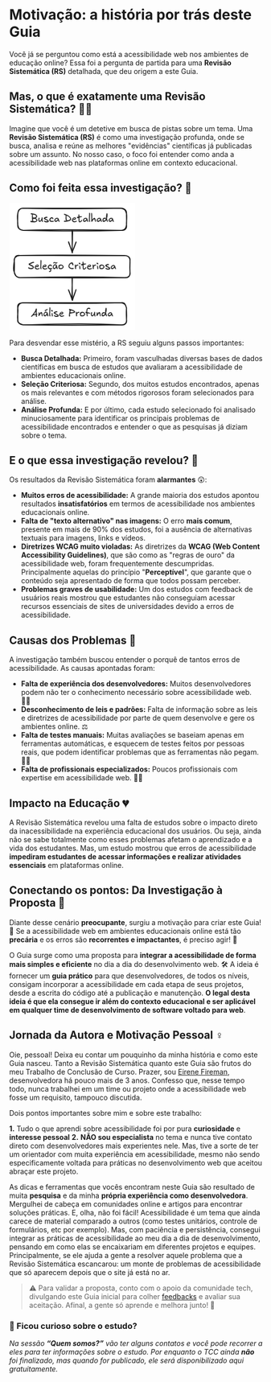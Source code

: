# Motivação: a história por trás deste Guia

Você já se perguntou como está a acessibilidade web nos ambientes de educação online? Essa foi a pergunta de partida para uma **Revisão Sistemática (RS)** detalhada, que deu origem a este Guia.

## Mas, o que é exatamente uma Revisão Sistemática? 🕵️‍♀️

Imagine que você é um detetive em busca de pistas sobre um tema. Uma **Revisão Sistemática (RS)** é como uma investigação profunda, onde se busca, analisa e reúne as melhores "evidências" científicas já publicadas sobre um assunto. No nosso caso, o foco foi entender como anda a acessibilidade web nas plataformas online em contexto educacional.

## Como foi feita essa investigação? 🔎

![Passo a passo dimplificado da revisão sitemática](../assets/image.png)

Para desvendar esse mistério, a RS seguiu alguns passos importantes:

*   **Busca Detalhada:** Primeiro, foram vasculhadas diversas bases de dados científicas em busca de estudos que avaliaram a acessibilidade de ambientes educacionais online.
*   **Seleção Criteriosa:** Segundo, dos muitos estudos encontrados, apenas os mais relevantes e com métodos rigorosos foram selecionados para análise. 
*   **Análise Profunda:** E por último, cada estudo selecionado foi analisado minuciosamente para identificar os principais problemas de acessibilidade encontrados e entender o que as pesquisas já diziam sobre o tema. 

<!-- TODO: colocar tabela com estudos aqui -->

## E o que essa investigação revelou? 🚨

Os resultados da Revisão Sistemática foram **alarmantes** 😲:

*   **Muitos erros de acessibilidade:** A grande maioria dos estudos apontou resultados **insatisfatórios** em termos de acessibilidade nos ambientes educacionais online.
*   **Falta de "texto alternativo" nas imagens:** O erro **mais comum**, presente em mais de 90% dos estudos, foi a ausência de alternativas textuais para imagens, links e vídeos.
*   **Diretrizes WCAG muito violadas:** As diretrizes da **WCAG (Web Content Accessibility Guidelines)**, que são como as "regras de ouro" da acessibilidade web, foram frequentemente descumpridas. Principalmente aquelas do princípio "**Perceptível**", que garante que o conteúdo seja apresentado de forma que todos possam perceber.
*   **Problemas graves de usabilidade:** Um dos estudos com feedback de usuários reais mostrou que estudantes não conseguiam acessar recursos essenciais de sites de universidades devido a erros de acessibilidade.

## Causas dos Problemas 🤯

A investigação também buscou entender o porquê de tantos erros de acessibilidade. As causas apontadas foram:

*   **Falta de experiência dos desenvolvedores:** Muitos desenvolvedores podem não ter o conhecimento necessário sobre acessibilidade web. 🧑‍💻
*   **Desconhecimento de leis e padrões:** Falta de informação sobre as leis e diretrizes de acessibilidade por parte de quem desenvolve e gere os ambientes online. ⚖️
*   **Falta de testes manuais:** Muitas avaliações se baseiam apenas em ferramentas automáticas, e esquecem de testes feitos por pessoas reais, que podem identificar problemas que as ferramentas não pegam. 🧑‍🦯
*   **Falta de profissionais especializados:** Poucos profissionais com expertise em acessibilidade web. 👩‍🎓

## Impacto na Educação 💔

A Revisão Sistemática revelou uma falta de estudos sobre o impacto direto da inacessibilidade na experiência educacional dos usuários. Ou seja, ainda não se sabe totalmente como esses problemas afetam o aprendizado e a vida dos estudantes. Mas, um estudo mostrou que erros de acessibilidade **impediram estudantes de acessar informações e realizar atividades essenciais** em plataformas online.

## Conectando os pontos: Da Investigação à Proposta 🔗

Diante desse cenário **preocupante**, surgiu a motivação para criar este Guia! 🚀 Se a acessibilidade web em ambientes educacionais online está tão **precária** e os erros são **recorrentes e impactantes**, é preciso agir! 💪

O Guia surge como uma proposta para **integrar a acessibilidade de forma mais simples e eficiente** no dia a dia do desenvolvimento web. 🛠️ A ideia é fornecer um **guia prático** para que desenvolvedores, de todos os níveis, consigam incorporar a acessibilidade em cada etapa de seus projetos, desde a escrita do código até a publicação e manutenção. **O legal desta ideia é que ela consegue ir além do contexto educacional e ser aplicável em qualquer time de desenvolvimento de software voltado para web**.

## Jornada da Autora e Motivação Pessoal ‍♀️

Oie, pessoal! Deixa eu contar um pouquinho da minha história e como este Guia nasceu. Tanto a Revisão Sistemática quanto este Guia são frutos do meu Trabalho de Conclusão de Curso. Prazer, sou [Eirene Fireman](https://www.linkedin.com/in/eirenefireman/), desenvolvedora há pouco mais de 3 anos. Confesso que, nesse tempo todo, nunca trabalhei em um time ou projeto onde a acessibilidade web fosse um requisito, tampouco discutida.

Dois pontos importantes sobre mim e sobre este trabalho:

**1.** Tudo o que aprendi sobre acessibilidade foi por pura **curiosidade** e **interesse pessoal**
**2.** **NÃO sou especialista** no tema e nunca tive contato direto com desenvolvedores mais experientes nele. Mas, tive a sorte de ter um orientador com muita experiência em acessibilidade, mesmo não sendo especificamente voltada para práticas no desenvolvimento web que aceitou abraçar este projeto.

As dicas e ferramentas que vocês encontram neste Guia são resultado de muita **pesquisa** e da minha **própria experiência como desenvolvedora**. Mergulhei de cabeça em comunidades online e artigos para encontrar soluções práticas. E, olha, não foi fácil!  Acessibilidade é um tema que ainda carece de material comparado a outros (como testes unitários, controle de formulários, etc por exemplo). Mas, com paciência e persistência, consegui integrar as práticas de acessibilidade ao meu dia a dia de desenvolvimento, pensando em como elas se encaixariam em diferentes projetos e equipes. Principalmente, se ele ajuda a gente a resolver aquele problema que a Revisão Sistemática escancarou: um monte de problemas de acessibilidade que só aparecem depois que o site já está no ar.

> ⚠️ Para validar a proposta, conto com o apoio da comunidade tech, divulgando este Guia inicial para colher [feedbacks](https://docs.google.com/forms/d/e/1FAIpQLSf_QhMuvyBjhS8kTCwyDeuHwdgwmK3I-rVQ4vMnk-zGRZdgdA/viewform) e avaliar sua aceitação. Afinal, a gente só aprende e melhora junto! 💙


### 👀 Ficou curioso sobre o estudo?

_Na sessão **“Quem somos?”** vão ter alguns contatos e você pode recorrer a eles para ter informações sobre o estudo. Por enquanto o TCC ainda **não** foi finalizado, mas quando for publicado, ele será disponibilizado aqui gratuitamente._
